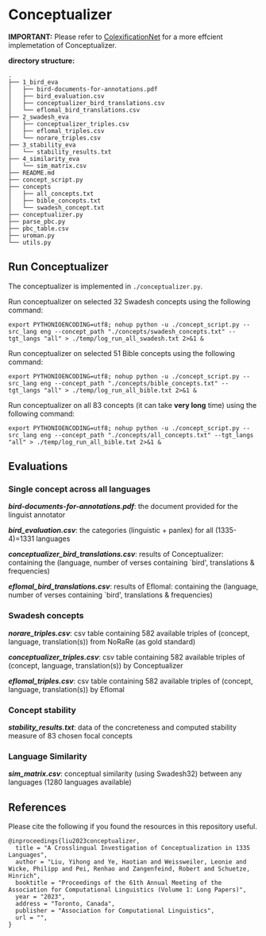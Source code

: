 # Conceptualizer

**IMPORTANT:** Please refer to [ColexificationNet](https://github.com/yihongL1U/ColexificationNet) for a more effcient implemetation of Conceptualizer.

**directory structure:**  

```
.
├── 1_bird_eva
│   ├── bird-documents-for-annotations.pdf
│   ├── bird_evaluation.csv
│   ├── conceptualizer_bird_translations.csv
│   └── eflomal_bird_translations.csv
├── 2_swadesh_eva
│   ├── conceptualizer_triples.csv
│   ├── eflomal_triples.csv
│   └── norare_triples.csv
├── 3_stability_eva
│   └── stability_results.txt
├── 4_similarity_eva
│   └── sim_matrix.csv
├── README.md
├── concept_script.py
├── concepts
│   ├── all_concepts.txt
│   ├── bible_concepts.txt
│   └── swadesh_concept.txt
├── conceptualizer.py
├── parse_pbc.py
├── pbc_table.csv
├── uroman.py
└── utils.py
```

## Run Conceptualizer

The conceptualizer is implemented in `./conceptualizer.py`.  

Run conceptualizer on selected 32 Swadesh concepts using the following command:  

```
export PYTHONIOENCODING=utf8; nohup python -u ./concept_script.py --src_lang eng --concept_path "./concepts/swadesh_concepts.txt" --tgt_langs "all" > ./temp/log_run_all_swadesh.txt 2>&1 &
```

Run conceptualizer on selected 51 Bible concepts using the following command:

```
export PYTHONIOENCODING=utf8; nohup python -u ./concept_script.py --src_lang eng --concept_path "./concepts/bible_concepts.txt" --tgt_langs "all" > ./temp/log_run_all_bible.txt 2>&1 &
```

Run conceptualizer on all 83 concepts (it can take **very long** time) using the following command:

```
export PYTHONIOENCODING=utf8; nohup python -u ./concept_script.py --src_lang eng --concept_path "./concepts/all_concepts.txt" --tgt_langs "all" > ./temp/log_run_all_bible.txt 2>&1 &
```

## Evaluations

### Single concept across all languages

***bird-documents-for-annotations.pdf***: the document provided for the linguist annotator

***bird_evaluation.csv***: the categories (linguistic + panlex) for all (1335-4)=1331 languages  

***conceptualizer_bird_translations.csv***: results of Conceptualizer: containing the (language, number of verses containing `bird', translations & frequencies)   
  
***eflomal_bird_translations.csv***: results of Eflomal: containing the (language, number of verses containing `bird', translations & frequencies)   
  

### Swadesh concepts

***norare_triples.csv***: csv table containing 582 available triples of (concept, language, translation(s)) from NoRaRe (as gold standard)  

***conceptualizer_triples.csv***: csv table containing 582 available triples of (concept, language, translation(s)) by Conceptualizer  

***eflomal_triples.csv***: csv table containing 582 available triples of (concept, language, translation(s)) by Eflomal  


### Concept stability

***stability_results.txt***: data of the concreteness and computed stability measure of 83 chosen focal concepts  
  

### Language Similarity

***sim_matrix.csv***: conceptual similarity (using Swadesh32) between any languages (1280 languages available) 

## References

Please cite the following if you found the resources in this repository useful.

```
@inproceedings{liu2023conceptualizer,
  title = "A Crosslingual Investigation of Conceptualization in 1335 Languages",
  author = "Liu, Yihong and Ye, Haotian and Weissweiler, Leonie and Wicke, Philipp and Pei, Renhao and Zangenfeind, Robert and Schuetze, Hinrich",
  booktitle = "Proceedings of the 61th Annual Meeting of the Association for Computational Linguistics (Volume 1: Long Papers)",  
  year = "2023",
  address = "Toronto, Canada",
  publisher = "Association for Computational Linguistics",
  url = "",
}
```
